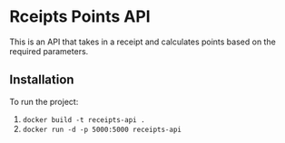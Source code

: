 # Rceipts Points API

This is an API that takes in a receipt and calculates points based on the required parameters. 

## Installation
To run the project:

1. `docker build -t receipts-api .`
2. `docker run -d -p 5000:5000 receipts-api`